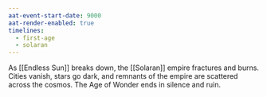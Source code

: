 ```yaml
---
aat-event-start-date: 9000
aat-render-enabled: true
timelines:
  - first-age
  - solaran
---
```

As [[Endless Sun]] breaks down, the [[Solaran]] empire fractures and burns. Cities vanish, stars go dark, and remnants of the empire are scattered across the cosmos. The Age of Wonder ends in silence and ruin.
